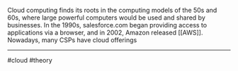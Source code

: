 Cloud computing finds its roots in the computing models of the 50s and 60s, where large powerful computers would be used and shared by businesses. In the 1990s, salesforce.com began providing access to applications via a browser, and in 2002, Amazon released [[AWS]]. Nowadays, many CSPs have cloud offerings


--- 
#cloud #theory 